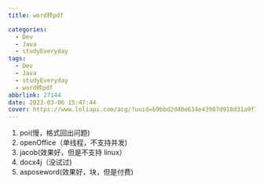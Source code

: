 ```yaml
---
title: word转pdf

categories:
  - Dev
  - Java
  - studyEveryday
tags:
  - Dev
  - Java
  - studyEveryday
  - word转pdf
abbrlink: 27144
date: 2023-03-06 15:47:44
cover: https://www.loliapi.com/acg/?uuid=b9bbd2d40e634e43987d918d31a9f728
---
```


1.  poi(慢，格式回出问题)
2.  openOffice（单线程，不支持并发)
3.  jacob(效果好，但是不支持 linux）
4.  docx4j（没试过)
5.  asposeword(效果好，块，但是付费)